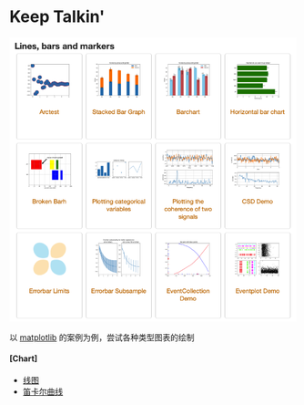 # Keep Talkin'

![matplotlib](/assets/images/matplotlib.png)

以 [matplotlib][1] 的案例为例，尝试各种类型图表的绘制

#### [Chart]

+ [线图](/articles/chart/line.md)
+ [笛卡尔曲线](/articles/chart/descartes.md)

[1]: https://matplotlib.org/gallery/index.html
